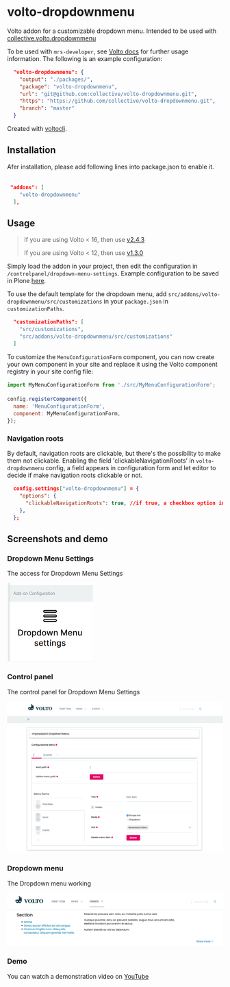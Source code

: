 # volto-dropdownmenu

Volto addon for a customizable dropdown menu.
Intended to be used with [collective.volto.dropdownmenu](https://github.com/collective/collective.volto.dropdownmenu)

To be used with ``mrs-developer``, see [Volto docs](https://6.docs.plone.org/volto/development/add-ons/install-an-add-on-dev-18.html#configure-mrs-developer) for further usage information. The following is an example configuration:

```json
  "volto-dropdownmenu": {
    "output": "./packages/",
    "package": "volto-dropdownmenu",
    "url": "git@github.com:collective/volto-dropdownmenu.git",
    "https": "https://github.com/collective/volto-dropdownmenu.git",
    "branch": "master"
  }
```

Created with [voltocli](https://github.com/nzambello/voltocli).

## Installation

Afer installation, please add following lines into package.json to enable it.

```json

 "addons": [
    "volto-dropdownmenu"
  ],

```

## Usage

> If you are using Volto < 16, then use [v2.4.3](https://github.com/collective/volto-dropdownmenu/tree/v2.4.3)
>
> If you are using Volto < 12, then use [v1.3.0](https://github.com/collective/volto-dropdownmenu/tree/v1.3.0)

Simply load the addon in your project, then edit the configuration in `/controlpanel/dropdown-menu-settings`.
Example configuration to be saved in Plone [here](./menuConfigurationExample.json).

To use the default template for the dropdown menu, add `src/addons/volto-dropdownmenu/src/customizations` in your `package.json` in `customizationPaths`.

```json
  "customizationPaths": [
    "src/customizations",
    "src/addons/volto-dropdownmenu/src/customizations"
  ]
```

To customize the `MenuConfigurationForm` component, you can now create your own component in your site and replace it using the Volto component registry in your site config file:

```javascript
import MyMenuConfigurationForm from './src/MyMenuConfigurationForm';

config.registerComponent({
  name: 'MenuConfigurationForm',
  component: MyMenuConfigurationForm,
});
```

### Navigation roots

By default, navigation roots are clickable, but there's the possibility to make them not clickable.
Enabling the field 'clickableNavigationRoots' in ``volto-dropdownmenu`` config, a field appears in configuration form and let editor to decide if make navigation roots clickable or not.

```json
  config.settings["volto-dropdownmenu"] = {
    "options": {
      "clickableNavigationRoots": true, //if true, a checkbox option in dropdown menu appears
    },
  };
```

## Screenshots and demo

### Dropdown Menu Settings

The access for Dropdown Menu Settings

![Dropdown Menu Settings](https://raw.githubusercontent.com/collective/volto-dropdownmenu/refs/heads/master/docs/images/dropdown-menu-settings.png "Dropdown Menu Settings")

### Control panel

The control panel for Dropdown Menu Settings

![Add-on control panel](https://raw.githubusercontent.com/collective/volto-dropdownmenu/refs/heads/master/docs/images/controlpanel.png "Add-on control panel")

### Dropdown menu

The Dropdown menu working

![Dropdown menu](https://raw.githubusercontent.com/collective/volto-dropdownmenu/refs/heads/master/docs/images/dropdown-menu.png "Dropdown menu")

### Demo

You can watch a demonstration video on [YouTube](https://youtu.be/p2xBpTou26M)
